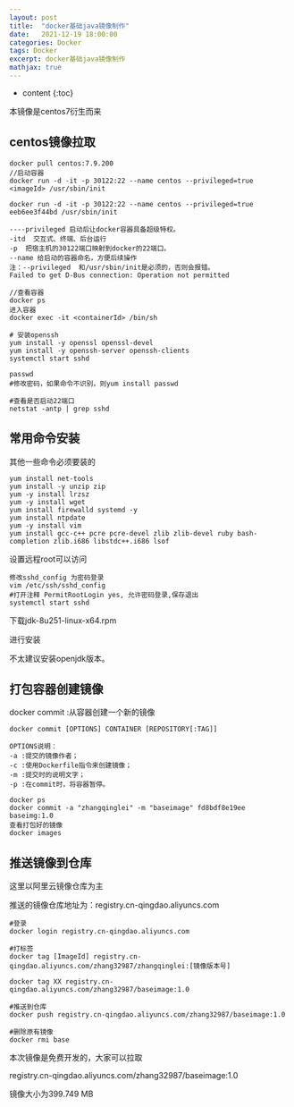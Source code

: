 ```yaml
---
layout: post
title:  "docker基础java镜像制作"
date:   2021-12-19 18:00:00
categories: Docker
tags: Docker
excerpt: docker基础java镜像制作
mathjax: true
---
```

* content
{:toc}

本镜像是centos7衍生而来

## centos镜像拉取

```
docker pull centos:7.9.200
//启动容器
docker run -d -it -p 30122:22 --name centos --privileged=true <imageId> /usr/sbin/init

docker run -d -it -p 30122:22 --name centos --privileged=true eeb6ee3f44bd /usr/sbin/init

----privileged 启动后让docker容器具备超级特权。
-itd  交互式、终端、后台运行
-p  把宿主机的30122端口映射到docker的22端口。
--name 给启动的容器命名，方便后续操作
注：--privileged  和/usr/sbin/init是必须的，否则会报错。
Failed to get D-Bus connection: Operation not permitted

//查看容器
docker ps
进入容器
docker exec -it <containerId> /bin/sh

# 安装openssh
yum install -y openssl openssl-devel
yum install -y openssh-server openssh-clients
systemctl start sshd

passwd 
#修改密码，如果命令不识别，则yum install passwd

#查看是否启动22端口 
netstat -antp | grep sshd
```

## 常用命令安装

其他一些命令必须要装的

```
yum install net-tools
yum install -y unzip zip
yum -y install lrzsz
yum -y install wget
yum install firewalld systemd -y
yum install ntpdate
yum -y install vim
yum install gcc-c++ pcre pcre-devel zlib zlib-devel ruby bash-completion zlib.i686 libstdc++.i686 lsof
```

设置远程root可以访问

```
修改sshd_config 为密码登录
vim /etc/ssh/sshd_config
#打开注释 PermitRootLogin yes, 允许密码登录,保存退出
systemctl start sshd
```

下载jdk-8u251-linux-x64.rpm

进行安装

不太建议安装openjdk版本。

## 打包容器创建镜像

docker commit :从容器创建一个新的镜像

```
docker commit [OPTIONS] CONTAINER [REPOSITORY[:TAG]]

OPTIONS说明：
-a :提交的镜像作者；
-c :使用Dockerfile指令来创建镜像；
-m :提交时的说明文字；
-p :在commit时，将容器暂停。
```

```
docker ps
docker commit -a "zhangqinglei" -m "baseimage" fd8bdf8e19ee  baseimg:1.0
查看打包好的镜像
docker images
```

## 推送镜像到仓库

这里以阿里云镜像仓库为主

推送的镜像仓库地址为：registry.cn-qingdao.aliyuncs.com

```
#登录
docker login registry.cn-qingdao.aliyuncs.com

#打标签
docker tag [ImageId] registry.cn-qingdao.aliyuncs.com/zhang32987/zhangqinglei:[镜像版本号]

docker tag XX registry.cn-qingdao.aliyuncs.com/zhang32987/baseimage:1.0

#推送到仓库
docker push registry.cn-qingdao.aliyuncs.com/zhang32987/baseimage:1.0

#删除原有镜像
docker rmi base
```

本次镜像是免费开发的，大家可以拉取

registry.cn-qingdao.aliyuncs.com/zhang32987/baseimage:1.0

镜像大小为399.749 MB